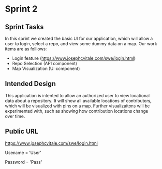 # Sprint 2

## Sprint Tasks
In this sprint we created the basic UI for our application, which will allow a user to login, select a repo, and view some dummy data on a map. Our work items are as folllows:
  - Login feature (https://www.josephcvitale.com/swe/login.html)
  - Repo Selection (API component)
  - Map Visualization (UI component)

## Intended Design
This application is intented to allow an authorized user to view locational data about a repository. It will show all available locations of contributors, which will be visualized with pins on a map. Further visualizaitons will be experimented with, such as showing how contribution locations change over time.

## Public URL
https://www.josephcvitale.com/swe/login.html

Usename = 'User'

Password = 'Pass'
